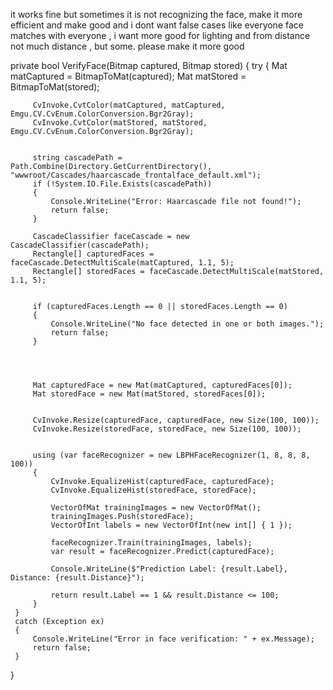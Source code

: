 it works fine but sometimes it is not recognizing the face, make it more efficient and make good and i dont want false cases like everyone face matches with everyone , i want more good for lighting and from distance not much distance , but some. please make it more good  

private bool VerifyFace(Bitmap captured, Bitmap stored)
 {
     try
     {
         Mat matCaptured = BitmapToMat(captured);
         Mat matStored = BitmapToMat(stored);


         CvInvoke.CvtColor(matCaptured, matCaptured, Emgu.CV.CvEnum.ColorConversion.Bgr2Gray);
         CvInvoke.CvtColor(matStored, matStored, Emgu.CV.CvEnum.ColorConversion.Bgr2Gray);


         string cascadePath = Path.Combine(Directory.GetCurrentDirectory(), "wwwroot/Cascades/haarcascade_frontalface_default.xml");
         if (!System.IO.File.Exists(cascadePath))
         {
             Console.WriteLine("Error: Haarcascade file not found!");
             return false;
         }

         CascadeClassifier faceCascade = new CascadeClassifier(cascadePath);
         Rectangle[] capturedFaces = faceCascade.DetectMultiScale(matCaptured, 1.1, 5);
         Rectangle[] storedFaces = faceCascade.DetectMultiScale(matStored, 1.1, 5);


         if (capturedFaces.Length == 0 || storedFaces.Length == 0)
         {
             Console.WriteLine("No face detected in one or both images.");
             return false;
         }




         Mat capturedFace = new Mat(matCaptured, capturedFaces[0]);
         Mat storedFace = new Mat(matStored, storedFaces[0]);


         CvInvoke.Resize(capturedFace, capturedFace, new Size(100, 100));
         CvInvoke.Resize(storedFace, storedFace, new Size(100, 100));


         using (var faceRecognizer = new LBPHFaceRecognizer(1, 8, 8, 8, 100))
         {
             CvInvoke.EqualizeHist(capturedFace, capturedFace);
             CvInvoke.EqualizeHist(storedFace, storedFace);

             VectorOfMat trainingImages = new VectorOfMat();
             trainingImages.Push(storedFace);
             VectorOfInt labels = new VectorOfInt(new int[] { 1 });

             faceRecognizer.Train(trainingImages, labels);
             var result = faceRecognizer.Predict(capturedFace);

             Console.WriteLine($"Prediction Label: {result.Label}, Distance: {result.Distance}");

             return result.Label == 1 && result.Distance <= 100;
         }
     }
     catch (Exception ex)
     {
         Console.WriteLine("Error in face verification: " + ex.Message);
         return false;
     }
 }
